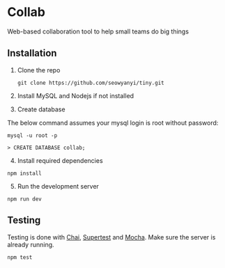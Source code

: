 # Collab
Web-based collaboration tool to help small teams do big things

Installation
-----------------

1. Clone the repo

   `git clone https://github.com/seowyanyi/tiny.git`


2. Install MySQL and Nodejs if not installed

3. Create database

  The below command assumes your mysql login is root without password:

  `mysql -u root -p`
  
  `> CREATE DATABASE collab;`
  

4. Install required dependencies

  `npm install`

5. Run the development server

  `npm run dev`


Testing
-----------------

Testing is done with [Chai](http://chaijs.com/), [Supertest](https://github.com/visionmedia/supertest) and [Mocha](https://mochajs.org/).
Make sure the server is already running.

`npm test`
